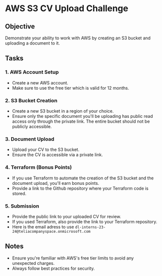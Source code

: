 # AWS S3 CV Upload Challenge

## Objective
Demonstrate your ability to work with AWS by creating an S3 bucket and uploading a document to it.

## Tasks

### 1. AWS Account Setup
- Create a new AWS account.
- Make sure to use the free tier which is valid for 12 months.

### 2. S3 Bucket Creation
- Create a new S3 bucket in a region of your choice.
- Ensure only the specific document you'll be uploading has public read access only through the private link. The entire bucket should not be publicly accessible.

### 3. Document Upload
- Upload your CV to the S3 bucket.
- Ensure the CV is accessible via a private link.

### 4. Terraform (Bonus Points)
- If you use Terraform to automate the creation of the S3 bucket and the document upload, you'll earn bonus points.
- Provide a link to the Github repository where your Terraform code is stored.

### 5. Submission
- Provide the public link to your uploaded CV for review. 
- If you used Terraform, also provide the link to your Terraform repository.
- Here is the email adress to use `dl-interns-23-24@teliacompanyspace.onmicrosoft.com`

## Notes
- Ensure you're familiar with AWS's free tier limits to avoid any unexpected charges.
- Always follow best practices for security.
